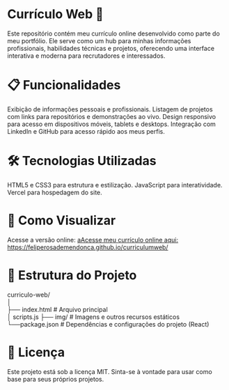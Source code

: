<h1>Currículo Web 🚀</h1>

<p>
Este repositório contém meu currículo online desenvolvido como parte do meu portfólio. 
Ele serve como um hub para minhas informações profissionais, habilidades técnicas e projetos, oferecendo uma interface interativa e moderna para recrutadores e interessados.
</p>

<p>
<h1>📋 Funcionalidades</h1>
Exibição de informações pessoais e profissionais.
Listagem de projetos com links para repositórios e demonstrações ao vivo.
Design responsivo para acesso em dispositivos móveis, tablets e desktops.
Integração com LinkedIn e GitHub para acesso rápido aos meus perfis.
  
<h1>🛠️ Tecnologias Utilizadas</h1>
HTML5 e CSS3 para estrutura e estilização.
JavaScript para interatividade.
Vercel para hospedagem do site.
  
<h1>🚀 Como Visualizar</h1>
Acesse a versão online:
<a href="https://feliperosademendonca.github.io/curriculumweb">aAcesse meu currículo online aqui: https://feliperosademendonca.github.io/curriculumweb/</a>
</p>

<h1>📂 Estrutura do Projeto</h1>

curriculo-web/  
│  
├── index.html       # Arquivo principal  
│  scripts.js
├── img/          # Imagens e outros recursos estáticos  
└──package.json         # Dependências e configurações do projeto (React)  
 
<h1>📄 Licença</h1>
Este projeto está sob a licença MIT. Sinta-se à vontade para usar como base para seus próprios projetos.
